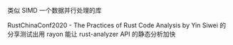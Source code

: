 类似 SIMD 一个数据并行处理的库

RustChinaConf2020 - The Practices of Rust Code Analysis by Yin Siwei 的分享测试出用 rayon 能让 rust-analyzer API 的静态分析加快
